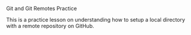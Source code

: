 Git and Git Remotes Practice

This is a practice lesson on understanding how to setup a local directory with a remote repository on GitHub.